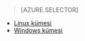 > [AZURE.SELECTOR]
- [Linux kümesi](../articles/hdinsight/hdinsight-hbase-tutorial-get-started-linux.md)
- [Windows kümesi](../articles/hdinsight/hdinsight-hbase-tutorial-get-started.md)



<!--HONumber=Jun16_HO2-->


